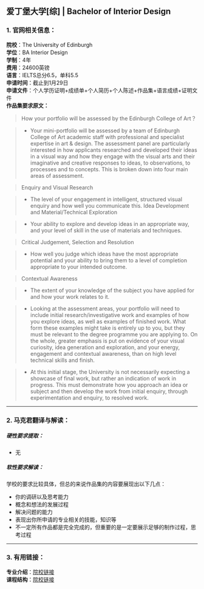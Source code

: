 ## 爱丁堡大学[综] | Bachelor of Interior Design


### 1. 官网相关信息：

**院校**：The University of Edinburgh   
**学位**：BA Interior Design   
**学制**：4年  
**费用**：24600英镑  
**语言**：IELTS总分6.5，单科5.5      
**申请时间**：截止到1月29日   
**申请文件**：个人学历证明+成绩单+个人简历+个人陈述+作品集+语言成绩+证明文件  
**作品集要求原文：**   

> How your portfolio will be assessed by the Edinburgh College of Art？ 
 
> - Your mini-portfolio will be assessed by a team of Edinburgh College of Art academic staff with professional and specialist expertise in art & design. The assessment panel are particularly interested in how applicants researched and developed their ideas in a visual way and how they engage with the visual arts and their imaginative and creative responses to ideas, to observations, to processes and to concepts. This is broken down into four main areas of assessment.

> Enquiry and Visual Research 
 
> - The level of your engagement in intelligent, structured visual enquiry and how well you communicate this.
Idea Development and Material/Technical Exploration

> - Your ability to explore and develop ideas in an appropriate way, and your level of skill in the use of materials and techniques.

> Critical Judgement, Selection and Resolution  

> - How well you judge which ideas have the most appropriate potential and your ability to bring them to a level of completion appropriate to your intended outcome.

> Contextual Awareness  

> - The extent of your knowledge of the subject you have applied for and how your work relates to it.  

> - Looking at the assessment areas, your portfolio will need to include initial research/investigative work and examples of how you explore ideas, as well as examples of finished work. What form these examples might take is entirely up to you, but they must be relevant to the degree programme you are applying to. On the whole, greater emphasis is put on evidence of your visual curiosity, idea generation and exploration, and your energy, engagement and contextual awareness, than on high level technical skills and finish.

> - At this initial stage, the University is not necessarily expecting a showcase of final work, but rather an indication of work in progress. This must demonstrate how you approach an idea or subject and then develop the work from initial enquiry, through experimentation and enquiry, to resolved work.







---


### 2. 马克君翻译与解读：

##### 硬性要求提取：
- 无


##### 软性要求解读：
学校的要求比较具体，但总的来说作品集的内容要展现出以下几点：  

- 你的调研以及思考能力 
- 概念和想法的发展过程
- 解决问题的能力
- 表现出你所申请的专业相关的技能，知识等
- 不一定所有作品都是完全完成的，但重要的是一定要展示足够的制作过程，思考过程

---


### 3. 有用链接：

**专业介绍**：[院校链接](https://www.ed.ac.uk/studying/undergraduate/degrees/index.php?action=programme&code=W250)  
**课程结构**：[院校链接](http://www.drps.ed.ac.uk/17-18/dpt/utindeebah.htm) 
